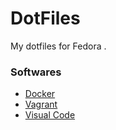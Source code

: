 # DotFiles

My dotfiles for Fedora .

### Softwares

- [Docker](https://dev.to/yzwdroid/fedora-33-docker-445k)
- [Vagrant](https://www.vagrantup.com/)
- [Visual Code](https://code.visualstudio.com/)
